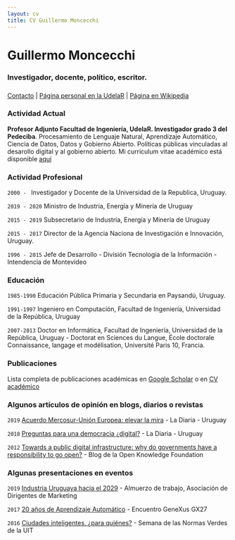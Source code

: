 ```yaml
---
layout: cv
title: CV Guillermo Moncecchi
---
```

# Guillermo Moncecchi
### Investigador, docente, político, escritor.
### 

<div id="webaddress">
<a href="gmonce@fing.edu.uy">Contacto</a>
| <a href="http://www.fing.edu.uy/~gmonce">Página personal en la UdelaR</a>
 | <a href="https://es.wikipedia.org/wiki/Guillermo_Moncecchi">Página en Wikipedia</a> 
</div>


### Actividad Actual
__Profesor Adjunto Facultad de Ingeniería, UdelaR. Investigador grado 3 del Pedeciba__. Procesamiento de Lenguaje Natural, Aprendizaje Automático, Ciencia de Datos, Datos y Gobierno Abierto. Políticas públicas vinculadas al desarollo digital y al gobierno abierto. Mi curriculum vitae académico está disponible [aquí](https://exportcvuy.anii.org.uy/cv/?e254cf8bad559f83b8e9128ebe34a4d948ded99a54162baea38124a13171fb8b28224b9429f7847352b97ba0752f4a594942c58749c541e51ed4d0ac1bb754ea)

### Actividad Profesional
`2000 - ` Investigador y Docente de la Universidad de la Republica, Uruguay. 

`2019 - 2020` Ministro de Industria, Energía y Minería de Uruguay

`2015 - 2019` Subsecretario de Industria, Energía y Minería de Uruguay

`2015 - 2017` Director de la Agencia Naciona de Investigación e Innovación, Uruguay.
 
`1996 - 2015` Jefe de Desarrollo - División Tecnología de la Información - Intendencia de Montevideo

### Educación
`1985-1990`
Educación Pública Primaria y Secundaria en Paysandú, Uruguay.

`1991-1997`
Ingeniero en Computación, Facultad de Ingeniería, Universidad de la República, Uruguay

`2007-2013`
Doctor en Informática, Facultad de Ingeniería, Universidad de la República, Uruguay - Doctorat en Sciences du Langue, École doctorale Connaissance, langage et modélisation, Université Paris 10, Francia.  

### Publicaciones 
Lista completa de publicaciones académicas en [Google Scholar](https://scholar.google.com/citations?user=J2I7jQMAAAAJ&hl=es) o en [CV académico](https://exportcvuy.anii.org.uy/cv/?e254cf8bad559f83b8e9128ebe34a4d948ded99a54162baea38124a13171fb8b28224b9429f7847352b97ba0752f4a594942c58749c541e51ed4d0ac1bb754ea)

### Algunos artículos de opinión en blogs, diarios o revistas
`2019` [Acuerdo Mercosur-Unión Europea: elevar la mira](https://ladiaria.com.uy/articulo/2019/7/acuerdo-mercosur-union-europea-elevar-la-mira/) - La Diaria - Uruguay

`2018` [Preguntas para una democracia ¿digital?](https://ladiaria.com.uy/articulo/2018/7/preguntas-para-una-democracia-digital/) - La Diaria - Uruguay

`2012` [Towards a public digital infrastructure: why do governments have a responsibility to go open?](https://blog.okfn.org/2012/11/01/towards-a-public-digital-infrastructure-why-do-governments-have-a-responsibility-to-go-open/) - Blog de la Open Knowledge Foundation

### Algunas presentaciones en eventos

`2019` [Industria Uruguaya hacia el 2029](https://www.youtube.com/watch?v=5LnqnFJmQRk) - Almuerzo de trabajo, Asociación de Dirigentes de Marketing

`2017` [20 años de Aprendizaje Automático](https://www.youtube.com/watch?v=L5pUoANxU-o) - Encuentro GeneXus GX27

`2016` [Ciudades inteligentes, ¿para quiénes?](https://www.youtube.com/watch?time_continue=267&v=uCCszXfurUk&feature=emb_logo) - Semana de las Normas Verdes de la UIT


<!-- ### Footer

Última actualización : Junio de 2020 -->


